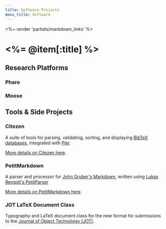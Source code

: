 ```yaml
---
title: Software Projects
menu_title: Software
---
```

<%= render 'partials/markdown_links' %>

# <%= @item[:title] %>


## Research Platforms

### Pharo

### Moose


## Tools & Side Projects

### Citezen
A suite of tools for parsing, validating, sorting, and displaying [BibTeX databases][bibtex], integrated with [Pier][].

[More details on Citezen here](./citezen.html).

[bibtex]: http://www.bibtex.org
[pier]: http://www.piercms.com


### PetitMarkdown
A parser and processor for [John Gruber's Markdown][markdown], written using [Lukas Renggli's PetitParser][petitparser]

[More details on PetitMarkdown here](./petitmarkdown.html).

[markdown]: http://daringfireball.net/projects/markdown/
[petitparser]: http://scg.unibe.ch/research/helvetia/petitparser


### JOT LaTeX Document Class
Typography and LaTeX document class for the new format for submissions to the [Journal of Object Technology (JOT)][jot].

[jot]: http://www.jot.fm
